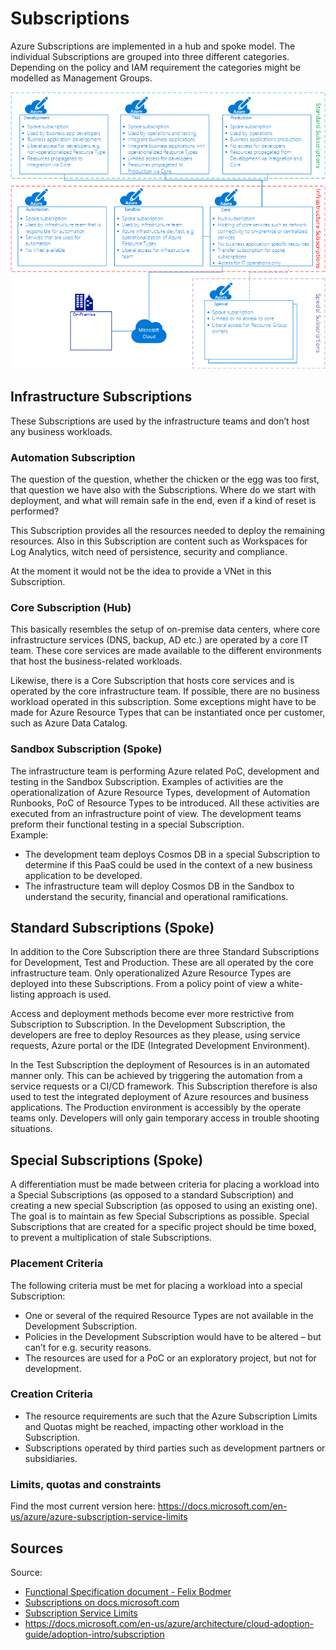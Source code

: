 # Subscriptions
Azure Subscriptions are implemented in a hub and spoke model. The individual Subscriptions are grouped into three different categories. Depending on the policy and IAM requirement the categories might be modelled as Management Groups.

![Subscription Model](..//media/SubscriptionModel.png) 

## Infrastructure Subscriptions
These Subscriptions are used by the infrastructure teams and don’t host any business workloads.

### Automation Subscription
The question of the question, whether the chicken or the egg was too first, that question we have also with the Subscriptions. Where do we start with deployment, and what will remain safe in the end, even if a kind of reset is performed?

This Subscription provides all the resources needed to deploy the remaining resources. Also in this Subscription are content such as Workspaces for Log Analytics, witch need of persistence, security and compliance.

At the moment it would not be the idea to provide a VNet in this Subscription.

### Core Subscription (Hub)
This basically resembles the setup of on-premise data centers, where core infrastructure services (DNS, backup, AD etc.) are operated by a core IT team. These core services are made available to the different environments that host the business-related workloads. 

Likewise, there is a Core Subscription that hosts core services and is operated by the core infrastructure team. If possible, there are no business workload operated in this subscription. Some exceptions might have to be made for Azure Resource Types that can be instantiated once per customer, such as Azure Data Catalog.


### Sandbox Subscription (Spoke)
The infrastructure team is performing Azure related PoC, development and testing in the Sandbox Subscription. Examples of activities are the operationalization of Azure Resource Types, development of Automation Runbooks, PoC of Resource Types to be introduced. All these activities are executed from an infrastructure point of view. The development teams preform their functional testing in a special Subscription.\
Example:
- The development team deploys Cosmos DB in a special Subscription to determine if this PaaS could be used in the context of a new business application to be developed. 
- The infrastructure team will deploy Cosmos DB in the Sandbox to understand the security, financial and operational ramifications. 

## Standard Subscriptions (Spoke)
In addition to the Core Subscription there are three Standard Subscriptions for Development, Test and Production. These are all operated by the core infrastructure team. Only operationalized Azure Resource Types are deployed into these Subscriptions. From a policy point of view a white-listing approach is used. 

Access and deployment methods become ever more restrictive from Subscription to Subscription. In the Development Subscription, the developers are free to deploy Resources as they please, using service requests, Azure portal or the IDE (Integrated Development Environment). 

In the Test Subscription the deployment of Resources is in an automated manner only. This can be achieved by triggering the automation from a service requests or a CI/CD framework. This Subscription therefore is also used to test the integrated deployment of Azure resources and business applications.
The Production environment is accessibly by the operate teams only. Developers will only gain temporary access in trouble shooting situations. 

## Special Subscriptions (Spoke)
A differentiation must be made between criteria for placing a workload into a Special Subscriptions (as opposed to a standard Subscription) and creating a new special Subscription (as opposed to using an existing one).
The goal is to maintain as few Special Subscriptions as possible. Special Subscriptions that are created for a specific project should be time boxed, to prevent a multiplication of stale Subscriptions. 
### Placement Criteria
The following criteria must be met for placing a workload into a special Subscription:
- One or several of the required Resource Types are not available in the Development Subscription.
- Policies in the Development Subscription would have to be altered – but can’t for e.g. security reasons. 
- The resources are used for a PoC or an exploratory project, but not for development.
 
### Creation Criteria
- The resource requirements are such that the Azure Subscription Limits and Quotas might be reached, impacting other workload in the Subscription.
- Subscriptions operated by third parties such as development partners or subsidiaries.

### Limits, quotas and constraints

Find the most current version here: <https://docs.microsoft.com/en-us/azure/azure-subscription-service-limits>

## Sources

Source:
- [Functional Specification document - Felix Bodmer](https://dev.azure.com/felixbodmername/Azure/_wiki/wikis/Azure.wiki)
- [Subscriptions on docs.microsoft.com](https://docs.microsoft.com/en-us/azure/azure-resource-manager/resource-manager-subscription-governance)
- [Subscription Service Limits](https://docs.microsoft.com/en-us/azure/azure-subscription-service-limits)
- <https://docs.microsoft.com/en-us/azure/architecture/cloud-adoption-guide/adoption-intro/subscription>

